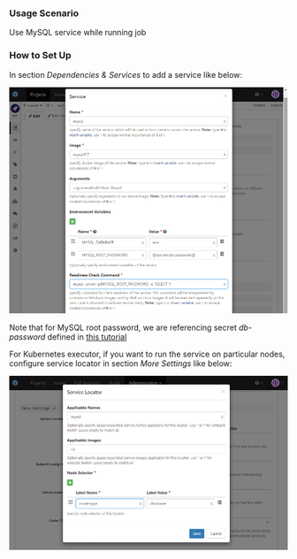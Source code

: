 ### Usage Scenario 

Use MySQL service while running job

### How to Set Up

In section _Dependencies & Services_ to add a service like below:

![Mysql Service](../images/mysql-service.png)
  
Note that for MySQL root password, we are referencing secret _db-password_ defined in [this tutorial ](build-spec-secret.md)
  
For Kubernetes executor, if you want to run the service on particular nodes, configure service locator in section _More Settings_ like below:

![Service Locator](../images/service-locator.png)